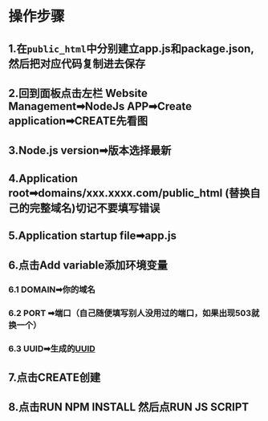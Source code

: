 # 操作步骤
## 1.在`public_html`中分别建立app.js和package.json,然后把对应代码复制进去保存
## 2.回到面板点击左栏 Website Management➡NodeJs APP➡Create application➡CREATE先看图
## 3.Node.js version➡版本选择最新
## 4.Application root➡domains/xxx.xxxx.com/public_html (替换自己的完整域名)切记不要填写错误
## 5.Application startup file➡app.js
## 6.点击Add variable添加环境变量
   ###  6.1 DOMAIN➡你的域名
   ###  6.2 PORT ➡端口（自己随便填写别人没用过的端口，如果出现503就换一个）
   ###  6.3 UUID➡生成的[UUID](https://1024tools.com/uuid)
## 7.点击CREATE创建
## 8.点击RUN NPM INSTALL 然后点RUN JS SCRIPT
